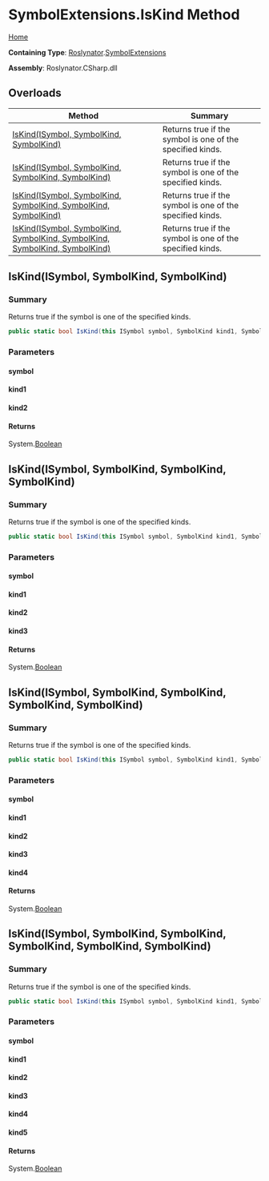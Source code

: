 # SymbolExtensions\.IsKind Method

[Home](../../../README.md)

**Containing Type**: [Roslynator](../../README.md)\.[SymbolExtensions](../README.md)

**Assembly**: Roslynator\.CSharp\.dll

## Overloads

| Method | Summary |
| ------ | ------- |
| [IsKind(ISymbol, SymbolKind, SymbolKind)](#Roslynator_SymbolExtensions_IsKind_Microsoft_CodeAnalysis_ISymbol_Microsoft_CodeAnalysis_SymbolKind_Microsoft_CodeAnalysis_SymbolKind_) | Returns true if the symbol is one of the specified kinds\. |
| [IsKind(ISymbol, SymbolKind, SymbolKind, SymbolKind)](#Roslynator_SymbolExtensions_IsKind_Microsoft_CodeAnalysis_ISymbol_Microsoft_CodeAnalysis_SymbolKind_Microsoft_CodeAnalysis_SymbolKind_Microsoft_CodeAnalysis_SymbolKind_) | Returns true if the symbol is one of the specified kinds\. |
| [IsKind(ISymbol, SymbolKind, SymbolKind, SymbolKind, SymbolKind)](#Roslynator_SymbolExtensions_IsKind_Microsoft_CodeAnalysis_ISymbol_Microsoft_CodeAnalysis_SymbolKind_Microsoft_CodeAnalysis_SymbolKind_Microsoft_CodeAnalysis_SymbolKind_Microsoft_CodeAnalysis_SymbolKind_) | Returns true if the symbol is one of the specified kinds\. |
| [IsKind(ISymbol, SymbolKind, SymbolKind, SymbolKind, SymbolKind, SymbolKind)](#Roslynator_SymbolExtensions_IsKind_Microsoft_CodeAnalysis_ISymbol_Microsoft_CodeAnalysis_SymbolKind_Microsoft_CodeAnalysis_SymbolKind_Microsoft_CodeAnalysis_SymbolKind_Microsoft_CodeAnalysis_SymbolKind_Microsoft_CodeAnalysis_SymbolKind_) | Returns true if the symbol is one of the specified kinds\. |

## IsKind\(ISymbol, SymbolKind, SymbolKind\)<a name="Roslynator_SymbolExtensions_IsKind_Microsoft_CodeAnalysis_ISymbol_Microsoft_CodeAnalysis_SymbolKind_Microsoft_CodeAnalysis_SymbolKind_"></a>

### Summary

Returns true if the symbol is one of the specified kinds\.

```csharp
public static bool IsKind(this ISymbol symbol, SymbolKind kind1, SymbolKind kind2)
```

### Parameters

#### symbol





#### kind1





#### kind2





#### Returns

System\.[Boolean](https://docs.microsoft.com/en-us/dotnet/api/system.boolean)

## IsKind\(ISymbol, SymbolKind, SymbolKind, SymbolKind\)<a name="Roslynator_SymbolExtensions_IsKind_Microsoft_CodeAnalysis_ISymbol_Microsoft_CodeAnalysis_SymbolKind_Microsoft_CodeAnalysis_SymbolKind_Microsoft_CodeAnalysis_SymbolKind_"></a>

### Summary

Returns true if the symbol is one of the specified kinds\.

```csharp
public static bool IsKind(this ISymbol symbol, SymbolKind kind1, SymbolKind kind2, SymbolKind kind3)
```

### Parameters

#### symbol





#### kind1





#### kind2





#### kind3





#### Returns

System\.[Boolean](https://docs.microsoft.com/en-us/dotnet/api/system.boolean)

## IsKind\(ISymbol, SymbolKind, SymbolKind, SymbolKind, SymbolKind\)<a name="Roslynator_SymbolExtensions_IsKind_Microsoft_CodeAnalysis_ISymbol_Microsoft_CodeAnalysis_SymbolKind_Microsoft_CodeAnalysis_SymbolKind_Microsoft_CodeAnalysis_SymbolKind_Microsoft_CodeAnalysis_SymbolKind_"></a>

### Summary

Returns true if the symbol is one of the specified kinds\.

```csharp
public static bool IsKind(this ISymbol symbol, SymbolKind kind1, SymbolKind kind2, SymbolKind kind3, SymbolKind kind4)
```

### Parameters

#### symbol





#### kind1





#### kind2





#### kind3





#### kind4





#### Returns

System\.[Boolean](https://docs.microsoft.com/en-us/dotnet/api/system.boolean)

## IsKind\(ISymbol, SymbolKind, SymbolKind, SymbolKind, SymbolKind, SymbolKind\)<a name="Roslynator_SymbolExtensions_IsKind_Microsoft_CodeAnalysis_ISymbol_Microsoft_CodeAnalysis_SymbolKind_Microsoft_CodeAnalysis_SymbolKind_Microsoft_CodeAnalysis_SymbolKind_Microsoft_CodeAnalysis_SymbolKind_Microsoft_CodeAnalysis_SymbolKind_"></a>

### Summary

Returns true if the symbol is one of the specified kinds\.

```csharp
public static bool IsKind(this ISymbol symbol, SymbolKind kind1, SymbolKind kind2, SymbolKind kind3, SymbolKind kind4, SymbolKind kind5)
```

### Parameters

#### symbol





#### kind1





#### kind2





#### kind3





#### kind4





#### kind5





#### Returns

System\.[Boolean](https://docs.microsoft.com/en-us/dotnet/api/system.boolean)

